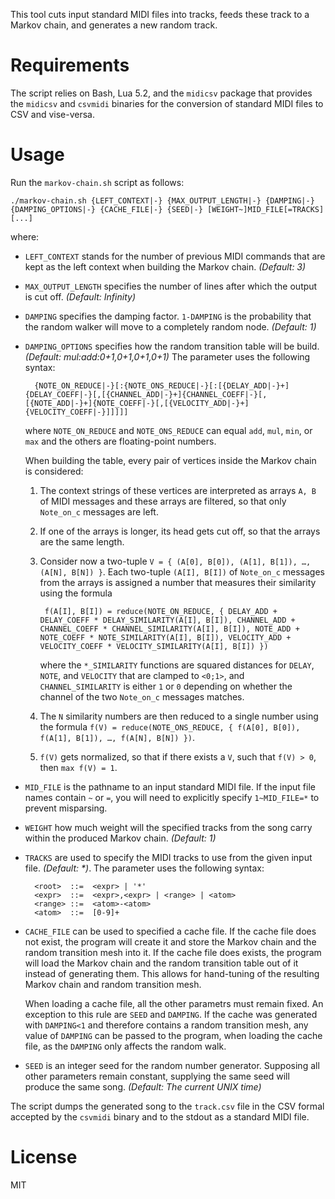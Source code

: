 This tool cuts input standard MIDI files into tracks, feeds these track to a Markov chain, and generates a new random track.

# Requirements

The script relies on Bash, Lua 5.2, and the `midicsv` package that provides the `midicsv` and `csvmidi` binaries for the conversion of standard MIDI files to CSV and vise-versa.

# Usage

Run the `markov-chain.sh` script as follows:

    ./markov-chain.sh {LEFT_CONTEXT|-} {MAX_OUTPUT_LENGTH|-} {DAMPING|-} {DAMPING_OPTIONS|-} {CACHE_FILE|-} {SEED|-} [WEIGHT~]MID_FILE[=TRACKS] [...]

where:

* `LEFT_CONTEXT` stands for the number of previous MIDI commands that are kept as the left context when building the Markov chain. *(Default: 3)*
* `MAX_OUTPUT_LENGTH` specifies the number of lines after which the output is cut off. *(Default: Infinity)*
* `DAMPING` specifies the damping factor. `1-DAMPING` is the probability that the random walker will move to a completely random node. *(Default: 1)*
* `DAMPING_OPTIONS` specifies how the random transition table will be build. *(Default: mul:add:0+1,0+1,0+1,0+1)* The parameter uses the following syntax:
  
        {NOTE_ON_REDUCE|-}[:{NOTE_ONS_REDUCE|-}[:[{DELAY_ADD|-}+]{DELAY_COEFF|-}[,[{CHANNEL_ADD|-}+]{CHANNEL_COEFF|-}[,[{NOTE_ADD|-}+]{NOTE_COEFF|-}[,[{VELOCITY_ADD|-}+]{VELOCITY_COEFF|-}]]]]]

    where `NOTE_ON_REDUCE` and `NOTE_ONS_REDUCE` can equal `add`, `mul`, `min`, or `max` and the others are floating-point numbers.
  
  When building the table, every pair of vertices inside the Markov chain is considered: 

  1. The context strings of these vertices are interpreted as arrays `A, B` of MIDI messages and these arrays are filtered, so that only `Note_on_c` messages are left.
  2. If one of the arrays is longer, its head gets cut off, so that the arrays are the same length. 
  3. Consider now a two-tuple `V = { (A[0], B[0]), (A[1], B[1]), …, (A[N], B[N]) }`. Each two-tuple `(A[I], B[I])` of `Note_on_c` messages from the arrays is assigned a number that measures their similarity using the formula
    
          f(A[I], B[I]) = reduce(NOTE_ON_REDUCE, { DELAY_ADD + DELAY_COEFF * DELAY_SIMILARITY(A[I], B[I]), CHANNEL_ADD + CHANNEL_COEFF * CHANNEL_SIMILARITY(A[I], B[I]), NOTE_ADD + NOTE_COEFF * NOTE_SIMILARITY(A[I], B[I]), VELOCITY_ADD + VELOCITY_COEFF * VELOCITY_SIMILARITY(A[I], B[I]) })
        
      where the `*_SIMILARITY` functions are squared distances for `DELAY`, `NOTE`, and `VELOCITY` that are clamped to `<0;1>`, and `CHANNEL_SIMILARITY` is either `1` or `0` depending on whether the channel of the two `Note_on_c` messages matches.
  4. The `N` similarity numbers are then reduced to a single number using the formula `f(V) = reduce(NOTE_ONS_REDUCE, { f(A[0], B[0]), f(A[1], B[1]), …, f(A[N], B[N]) })`.
  5. `f(V)` gets normalized, so that if there exists a `V`, such that `f(V) > 0`, then `max f(V) = 1`.
* `MID_FILE` is the pathname to an input standard MIDI file. If the input file names contain `~` or `=`, you will need to explicitly specify `1~MID_FILE=*` to prevent misparsing.
* `WEIGHT` how much weight will the specified tracks from the song carry within the produced Markov chain. *(Default: 1)*
* `TRACKS` are used to specify the MIDI tracks to use from the given input file. *(Default: \*)*. The parameter uses the following syntax:

        <root>  ::=  <expr> | '*'
        <expr>  ::=  <expr>,<expr> | <range> | <atom>
        <range> ::=  <atom>-<atom>
        <atom>  ::=  [0-9]+

* `CACHE_FILE` can be used to specified a cache file. If the cache file does not exist, the program will create it and store the Markov chain and the random transition mesh into it. If the cache file does exists, the program will load the Markov chain and the random transition table out of it instead of generating them. This allows for hand-tuning of the resulting Markov chain and random transition mesh.

  When loading a cache file, all the other parametrs must remain fixed. An exception to this rule are `SEED` and `DAMPING`. If the cache was generated with `DAMPING<1` and therefore contains a random transition mesh, any value of `DAMPING` can be passed to the program, when loading the cache file, as the `DAMPING` only affects the random walk.

* `SEED` is an integer seed for the random number generator. Supposing all other parameters remain constant, supplying the same seed will produce the same song. *(Default: The current UNIX time)*

The script dumps the generated song to the `track.csv` file in the CSV formal accepted by the `csvmidi` binary and to the stdout as a standard MIDI file.

# License

MIT
